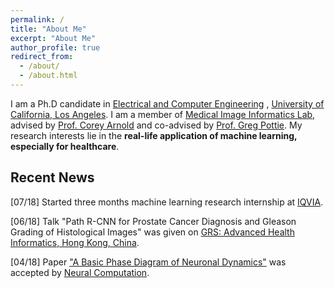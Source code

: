 ```yaml
---
permalink: /
title: "About Me"
excerpt: "About Me"
author_profile: true
redirect_from: 
  - /about/
  - /about.html
---
```


I am a Ph.D candidate in [Electrical and Computer Engineering](https://www.ee.ucla.edu/) 
, [University of California, Los Angeles](http://www.ucla.edu/). I am a member of
 [Medical Image Informatics Lab](https://www.mii.ucla.edu/), advised by [Prof. Corey Arnold](https://www.mii.ucla.edu/people/cwarnold/)
 and co-advised by [Prof. Greg Pottie](http://www.seas.ucla.edu/~pottie/). My research interests lie in the
 __real-life application of machine learning, especially for healthcare__.

## Recent News
[07/18] Started three months machine learning research internship at [IQVIA](https://www.iqvia.com/).

[06/18] Talk "Path R-CNN for Prostate Cancer Diagnosis and Gleason Grading of Histological Images" was given on [GRS: Advanced Health Informatics, Hong Kong, China](https://www.grc.org/advanced-health-informatics-grs-conference/2018/).

[04/18] Paper ["A Basic Phase Diagram of Neuronal Dynamics"](https://www.mitpressjournals.org/doi/abs/10.1162/neco_a_01103)
 was accepted by [Neural Computation](https://www.mitpressjournals.org/loi/neco).